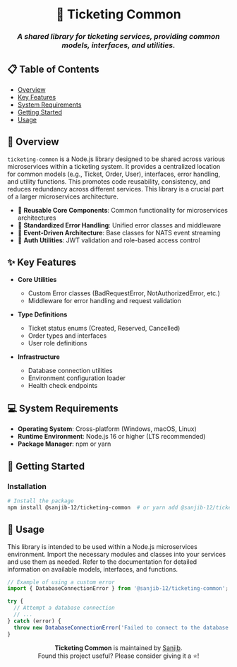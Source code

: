 <div align="center">

# 🎫 Ticketing Common


### *A shared library for ticketing services, providing common models, interfaces, and utilities.*

</div>

## 📋 Table of Contents

- [Overview](#-overview)
- [Key Features](#-key-features)
- [System Requirements](#-system-requirements)
- [Getting Started](#-getting-started)
- [Usage](#-usage)

## 📖 Overview

`ticketing-common` is a Node.js library designed to be shared across various microservices within a ticketing system. It provides a centralized location for common models (e.g., Ticket, Order, User), interfaces, error handling, and utility functions. This promotes code reusability, consistency, and reduces redundancy across different services.  This library is a crucial part of a larger microservices architecture.


- 🧩 **Reusable Core Components**: Common functionality for microservices architectures
- 🚦 **Standardized Error Handling**: Unified error classes and middleware
- 📡 **Event-Driven Architecture**: Base classes for NATS event streaming
- 🔐 **Auth Utilities**: JWT validation and role-based access control

## ✨ Key Features

- **Core Utilities**
  - Custom Error classes (BadRequestError, NotAuthorizedError, etc.)
  - Middleware for error handling and request validation

- **Type Definitions**
  - Ticket status enums (Created, Reserved, Cancelled)
  - Order types and interfaces
  - User role definitions

- **Infrastructure**
  - Database connection utilities
  - Environment configuration loader
  - Health check endpoints

## 💻 System Requirements

- **Operating System**:  Cross-platform (Windows, macOS, Linux)
- **Runtime Environment**: Node.js 16 or higher (LTS recommended)
- **Package Manager**: npm or yarn

## 🚀 Getting Started
### Installation

```bash
# Install the package
npm install @sanjib-12/ticketing-common  # or yarn add @sanjib-12/ticketing-common

```

## 📘 Usage
This library is intended to be used within a Node.js microservices environment.  Import the necessary modules and classes into your services and use them as needed.  Refer to the documentation for detailed information on available models, interfaces, and functions.

```typescript
// Example of using a custom error
import { DatabaseConnectionError } from '@sanjib-12/ticketing-common';

try {
  // Attempt a database connection
  // ...
} catch (error) {
  throw new DatabaseConnectionError('Failed to connect to the database');
}
```
<div align="center">

**Ticketing Common** is maintained by [Sanjib](https://github.com/sanjib-12).  
Found this project useful? Please consider giving it a ⭐️!

</div>
